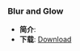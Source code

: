### Blur and Glow

- **简介**: 
- **下载**: [Download](https://github.com/unanimated/luaegisub/blob/master/ua.BlurAndGlow.lua) 